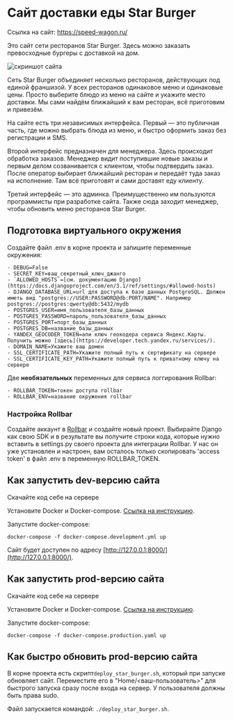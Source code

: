 # Сайт доставки еды Star Burger

Ссылка на сайт: https://speed-wagon.ru/

Это сайт сети ресторанов Star Burger. Здесь можно заказать превосходные бургеры с доставкой на дом.

![скриншот сайта](https://dvmn.org/filer/canonical/1594651635/686/)


Сеть Star Burger объединяет несколько ресторанов, действующих под единой франшизой. У всех ресторанов одинаковое меню и одинаковые цены. Просто выберите блюдо из меню на сайте и укажите место доставки. Мы сами найдём ближайший к вам ресторан, всё приготовим и привезём.

На сайте есть три независимых интерфейса. Первый — это публичная часть, где можно выбрать блюда из меню, и быстро оформить заказ без регистрации и SMS.

Второй интерфейс предназначен для менеджера. Здесь происходит обработка заказов. Менеджер видит поступившие новые заказы и первым делом созванивается с клиентом, чтобы подтвердить заказ. После оператор выбирает ближайший ресторан и передаёт туда заказ на исполнение. Там всё приготовят и сами доставят еду клиенту.

Третий интерфейс — это админка. Преимущественно им пользуются программисты при разработке сайта. Также сюда заходит менеджер, чтобы обновить меню ресторанов Star Burger.

## Подготовка виртуального окружения

Создайте файл .env в корне проекта и запишите переменные окружения:

```
- DEBUG=False
- SECRET_KEY=ваш_секретный_ключ_джанго
- `ALLOWED_HOSTS`=[см. документацию Django](https://docs.djangoproject.com/en/3.1/ref/settings/#allowed-hosts)
- DJANGO_DATABASE_URL=url для доступа к базе данных PostgreSQL. Должен иметь вид "postgres://USER:PASSWORD@db:PORT/NAME". Например postgres://postgres:qwerty@db:5432/mydb
- POSTGRES_USER=имя_пользователя_базы_данных
- POSTGRES_PASSWORD=пароль_пользователя_базы_данных
- POSTGRES_PORT=порт_базы_данных
- POSTGRES_DB=название_базы_данных
- YANDEX_GEOCODER_TOKEN=апи ключ геокодера сервиса Яндекс.Карты. Получить можно [здесь](https://developer.tech.yandex.ru/services/).
- DOMAIN_NAME=Укажите ваш домен
- SSL_CERTIFICATE_PATH=Укажите полный путь к сертификату на сервере
- SSL_CERTIFICATE_KEY_PATH=Укажите полный путь к приватному ключу на сервере
```

Две **необязательных** переменных для сервиса логгирования Rollbar:

```
- ROLLBAR_TOKEN=токен доступа rollbar
- ROLLBAR_ENV=название окружения rollbar
```

### Настройка Rollbar

Создайте аккаунт в [Rollbar](https://rollbar.com) и создайте новый проект. Выбирайте Django как свою SDK и в результате вы получите строки кода, которые нужно вставить в settings.py своего проекта для интеграции Rollbar. У нас он уже установлен и настроен, вам осталось только скопировать 'access token' в файл .env в переменную ROLLBAR_TOKEN.

## Как запустить dev-версию сайта

Скачайте код себе на сервере

Установите Docker и Docker-compose. [Ссылка на инструкцию](https://www.howtogeek.com/devops/how-to-install-docker-and-docker-compose-on-linux/).

Запустите docker-compose:

```
docker-compose -f docker-compose.development.yml up
```

Сайт будет доступен по адресу [http://127.0.0.1:8000/](http://127.0.0.1:8000/).

## Как запустить prod-версию сайта

Скачайте код себе на сервере

Установите Docker и Docker-compose. [Ссылка на инструкцию](https://www.howtogeek.com/devops/how-to-install-docker-and-docker-compose-on-linux/).

Запустите docker-compose:

```
docker-compose -f docker-compose.production.yaml up
```

## Как быстро обновить prod-версию сайта

В корне проекта есть скрипт`deploy_star_burger.sh`, который при запуске обновляет сайт. Переместите его в "Home/<ваш-пользователь>" для быстрого запуска сразу после входа на сервер. У пользователя должны быть права sudo.

Файл запускается командой: `./deploy_star_burger.sh`.
